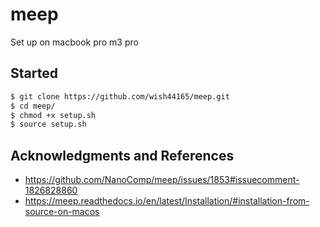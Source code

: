 # meep
Set up on macbook pro m3 pro

## Started
```bash
$ git clone https://github.com/wish44165/meep.git
$ cd meep/
$ chmod +x setup.sh
$ source setup.sh
```

## Acknowledgments and References
- https://github.com/NanoComp/meep/issues/1853#issuecomment-1826828860
- https://meep.readthedocs.io/en/latest/Installation/#installation-from-source-on-macos
